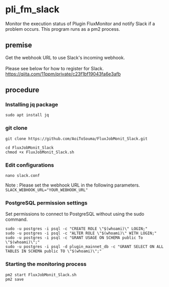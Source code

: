 # pli_fm_slack
Monitor the execution status of Plugin FluxMonitor and notify Slack if a problem occurs.
This program runs as a pm2 process.
## premise
Get the webhook URL to use Slack's incoming webhook.<br><br>
Please see below for how to register for Slack.<br>
https://qiita.com/11ppm/private/c23f1bf19043fa6e3afb

## procedure
### Installing jq package
```
sudo apt install jq
```
### git clone
```
git clone https://github.com/AoiToSouma/FluxJobMonit_Slack.git
```
```
cd FluxJobMonit_Slack
chmod +x FluxJobMonit_Slack.sh
```
### Edit configurations
```
nano slack.conf
```
Note : Please set the webhook URL in the following parameters.<br>
```SLACK_WEBHOOK_URL="YOUR_WEBHOOK_URL"```

### PostgreSQL permission settings
Set permissions to connect to PostgreSQL without using the sudo command.
```
sudo -u postgres -i psql -c "CREATE ROLE \"$(whoami)\" LOGIN;"
sudo -u postgres -i psql -c "ALTER ROLE \"$(whoami)\" WITH LOGIN;"
sudo -u postgres -i psql -c "GRANT USAGE ON SCHEMA public To \"$(whoami)\";"
sudo -u postgres -i psql -d plugin_mainnet_db -c "GRANT SELECT ON ALL TABLES IN SCHEMA public TO \"$(whoami)\";"
```

### Starting the monitoring process
```
pm2 start FluxJobMonit_Slack.sh
pm2 save
```

